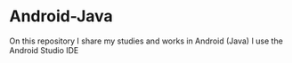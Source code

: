 # Android-Java

On this repository I share my studies and works in Android (Java)
I use the Android Studio IDE 

